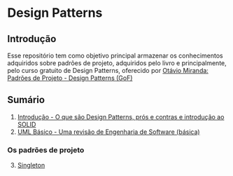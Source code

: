 # Design Patterns

## Introdução
Esse repositório tem como objetivo principal armazenar os conhecimentos adquiridos sobre padrões de projeto, adquiridos pelo livro e principalmente, pelo curso gratuito de Design Patterns, oferecido por [Otávio Miranda: Padrões de Projeto - Design Patterns (GoF)
](https://www.youtube.com/playlist?list=PLbIBj8vQhvm0VY5YrMrafWaQY2EnJ3j8H)

## Sumário
1. [Introdução - O que são Design Patterns, prós e contras e introdução ao SOLID](./1_Introducao/README.md)
2. [UML Básico - Uma revisão de Engenharia de Software (básica)](./2_UML_Basico/README.md)
### Os padrões de projeto
3. [Singleton](./3_Singleton/README.md)
